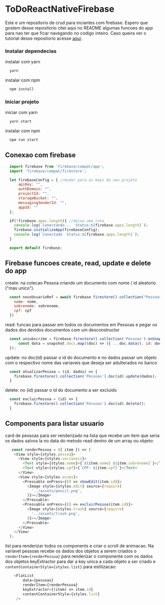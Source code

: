 # ToDoReactNativeFirebase

Este e um repositorio de crud para inciantes com firebase. Espero que gostem desse repositorio citei aqui no README algumas funcoes do app para nao ter que ficar navegando no codigo inteiro. Caso queira ver o tutorial desse repositorio acesse <a href="https://www.youtube.com/watch?v=SJSRpo23tJY&ab_channel=yFullzer4">aqui</a>.

### Instalar dependecias

instalar com yarn
```bash
  yarn
```

instalar com npm
```bash
  npm install
```

### Iniciar projeto

iniciar com yarn
```bash
  yarn start
```

instalar com npm
```bash
  npm run start
```

## Conexao com firebase

```javascript
  import firebase from 'firebase/compat/app';
  import 'firebase/compat/firestore';

  let firebaseConfig = { //mudar para as keys do seu projeto
      apiKey: "",
      authDomain: "",
      projectId: "",
      storageBucket: "",
      messagingSenderId: "",
      appId: ""
  };

  if(!firebase.apps.length){ //deixa uma rota
    console.log(`Conectando...  Status:${firebase.apps.length}`);
    firebase.initializeApp(firebaseConfig);
    console.log(`Conectado  Status:${firebase.apps.length}`);
  }

  export default firebase;
```

## Firebase funcoes create, read, update e delete do app

create:  na colecao Pessoa criando um documento com nome / id aleatorio ("mas unico").
```javascript
  const novoUsuarioRef = await firebase.firestore().collection("Pessoas").add({
    nome: nome,
    sobrenome: sobrenome,
    cpf: cpf
  })

```

read:  funcao para passar em todos os documentos em Pessoas e pegar os dados dos devidos documentos com um desconstructor
```javascript
  const unsubscribe = firebase.firestore().collection('Pessoas').onSnapshot((snapshot) => {
      const data = snapshot.docs.map((doc) => ({ ...doc.data(), id: doc.id }));
  });
```

update:  no doc(id) passar o id do documento e no dados passar um objeto com o respectivo nome das variaveis que deseja ser adulterados no banco
```javascript
  const atualizarPessoa = (id, dados) => {
    firebase.firestore().collection('Pessoas').doc(id).update(dados);
  }
```

delete:  no (id) passar o id do documento a ser excluido
```javascript
  const excluirPessoa = (id) => {
    firebase.firestore().collection('Pessoas').doc(id).delete();
  }
```

## Components para listar usuario

card de pessoas para ser renderizado na lista que recebe um item que seria os dados salvos la no data do metodo read dentro de um array ou objeto:
```javascript
   const renderPessoa = ({ item }) => (
    <View style={styles.pessoa}>
      <View style={styles.variaveis}>
        <Text style={styles.nome}>{`${item.nome} ${item.sobrenome}`}</Text>
        <Text style={styles.cpf}>{`CPF: ${item.cpf}`}</Text>
      </View>
      <View style={styles.acoes}>
        <Pressable onPress={() => showEdit(item.id)}>
          <Image style={styles.edit} source={require(
            '../assets/pencil.png',
          )}></Image>
        </Pressable>
        <Pressable onPress={() => excluirPessoa(item.id)}>
          <Image style={styles.trash} source={require(
            '../assets/trash.png',
          )}></Image>
        </Pressable>
      </View>
    </View>
  );
```

list para renderizar todos os components e criar o scroll de animacao. Na variavel pessoas recebe os dados dos objetos a serem criados o `renderItem={renderPessoa}` para renderizar o componente com os dados dos objetos keyExtractor para dar a key unica a cada objeto a ser criado e `contentContainerStyle={styles.list}` para estilizacao:
```javascript
    <FlatList
        data={pessoas}
        renderItem={renderPessoa}
        keyExtractor={(item) => item.id}
        contentContainerStyle={styles.list}
     />
```

